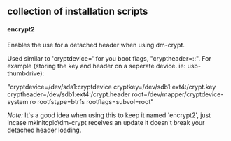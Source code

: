 ## collection of installation scripts

#### encrypt2
Enables the use for a detached header when using dm-crypt.

Used similar to 'cryptdevice=' for you boot flags, "cryptheader=<device>:<device-format>:<file-location-on-device>".
For example (storing the key and header on a seperate device. ie: usb-thumbdrive):

"cryptdevice=/dev/sda1:cryptdevice cryptkey=/dev/sdb1:ext4:/crypt.key cryptheader=/dev/sdb1:ext4:/crypt.header root=/dev/mapper/cryptdevice-system ro rootfstype=btrfs rootflags=subvol=root"


*Note:* It's a good idea when using this to keep it named 'encrypt2', just incase mkinitcpio\dm-crypt receives an update it doesn't break your detached header loading. 
